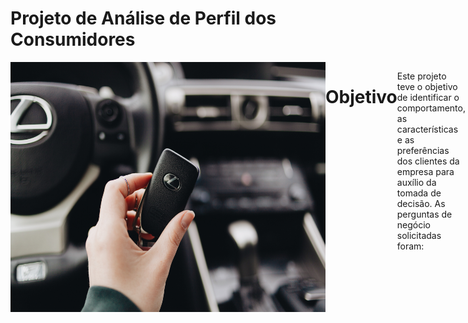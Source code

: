 # Projeto de Análise de Perfil dos Consumidores

<div style="display: flex; justify-content: space-between;"> <br>
<img align="center"height="400" alt="coding-time" width = 1000 src="perfil_cliente.jpg">



# Objetivo

Este projeto teve o objetivo de identificar o comportamento, as características e as preferências dos clientes da empresa para auxílio da tomada de decisão. As perguntas de negócio solicitadas foram:

- Qual o gênero dos clientes?
- Qual a faixa etária dos clientes?
- Qual o status profissional dos clientes?
- Qual a faixa salarial dos clientes?
- Qual a idade e categoria dos véiculos?
- Quais os modelos mais visitados?

# Dados Analisados
Os dados se encontram em 9 tabelas diferentes. Abaixo, o modelo de relacionamento lógico entre as tabelas:



![Diagrama+img](https://user-images.githubusercontent.com/120759992/213865662-97fb9990-c005-4a3b-aad8-26a0eb27d245.PNG)

# Softwares utilizados
- PostGreSQL (pgAdmin 4)
- Microsoft Excel

# Consultas
As consultas podem ser visualizadas neste repositório. [Clique aqui para visualizar](ProjetoAnalisePerfilClientes.sql)

# Dashboard

<img width="867" alt="DashboardAnalisePerfilClientes" src="https://user-images.githubusercontent.com/120759992/212308651-70d2a891-a261-48b6-bd2e-b4ac755f2579.PNG">

# Conclusões
- As mulheres são a maioria (60%).
- Trabalhadores CLT são a maioria do público e estudantes a minoria.
- A faixa salarial predominante é a de R$ 5000-10000 reais mensais
- A faixa etária predominante é a de 20-40 anos de idade
- A maioria dos veículos visitados são seminovos.
- Os carros populares são os mais visitados, com destaque para o Palio e o Gol.

# Recomendações ao tomador de decisão
- O perfil do cliente da empresa é de classe média, que costuma comprar carros populares. Um foco neste público para eventuais promoções, campanhas de marketing e publicidade será primordial para um maior sucesso de vendas da empresa.
- A maioria do público é de mulheres. Entender o que elas procuram em um carro é essencial para maior conversão de vendas. Além disso, um investimento maior em datas comemorativas ( Dia das Mães, Dia das Mulheres) para alcançar este público é válido.



# Documentação do projeto
O projeto foi documentado com as queries completas que geraram cada gráfico no dashboard para que o tomador de decisão tenha segurança para analisar os dados.

<img width="856" alt="Documentação" src="https://user-images.githubusercontent.com/120759992/212308727-72bed17b-1a38-4e8e-81c3-ea0afbf1fb4f.PNG">



